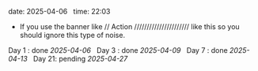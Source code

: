 date: 2025-04-06  
time: 22:03  

- If you use the banner like // Action ////////////////////// like this so you should ignore this type of noise.
  

Day 1 : done *2025-04-06*  
Day 3 : done *2025-04-09*  
Day 7 : done *2025-04-13*  
Day 21: pending *2025-04-27*